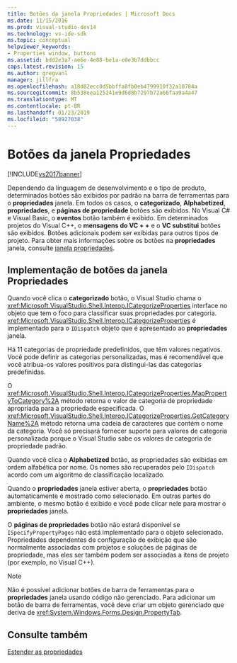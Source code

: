 ```yaml
---
title: Botões da janela Propriedades | Microsoft Docs
ms.date: 11/15/2016
ms.prod: visual-studio-dev14
ms.technology: vs-ide-sdk
ms.topic: conceptual
helpviewer_keywords:
- Properties window, buttons
ms.assetid: bdd2e3a7-ae6e-4e88-be1a-e0e3b7ddbbcc
caps.latest.revision: 15
ms.author: gregvanl
manager: jillfra
ms.openlocfilehash: a18d82ecc0d5bbffa8fb0eb4799910f32a10784a
ms.sourcegitcommit: 8b538eea125241e9d6d8b7297b72a66faa9a4a47
ms.translationtype: MT
ms.contentlocale: pt-BR
ms.lasthandoff: 01/23/2019
ms.locfileid: "58927038"
---
```

# <a name="properties-window-buttons"></a>Botões da janela Propriedades
[!INCLUDE[vs2017banner](../../includes/vs2017banner.md)]

Dependendo da linguagem de desenvolvimento e o tipo de produto, determinados botões são exibidos por padrão na barra de ferramentas para o **propriedades** janela. Em todos os casos, o **categorizado**, **Alphabetized**, **propriedades**, e **páginas de propriedade** botões são exibidos. No Visual C# e Visual Basic, o **eventos** botão também é exibido. Em determinados projetos do Visual C++, o **mensagens do VC + +** e o **VC substitui** botões são exibidos. Botões adicionais podem ser exibidas para outros tipos de projeto. Para obter mais informações sobre os botões na **propriedades** janela, consulte [janela propriedades](../../ide/reference/properties-window.md).  
  
## <a name="implementation-of-properties-window-buttons"></a>Implementação de botões da janela Propriedades  
 Quando você clica o **categorizado** botão, o Visual Studio chama o <xref:Microsoft.VisualStudio.Shell.Interop.ICategorizeProperties> interface no objeto que tem o foco para classificar suas propriedades por categoria. <xref:Microsoft.VisualStudio.Shell.Interop.ICategorizeProperties> é implementado para o `IDispatch` objeto que é apresentado ao **propriedades** janela.  
  
 Há 11 categorias de propriedade predefinidos, que têm valores negativos. Você pode definir as categorias personalizadas, mas é recomendável que você atribua-os valores positivos para distingui-las das categorias predefinidas.  
  
 O <xref:Microsoft.VisualStudio.Shell.Interop.ICategorizeProperties.MapPropertyToCategory%2A> método retorna o valor de categoria de propriedade apropriada para a propriedade especificada. O <xref:Microsoft.VisualStudio.Shell.Interop.ICategorizeProperties.GetCategoryName%2A> método retorna uma cadeia de caracteres que contém o nome da categoria. Você só precisará fornecer suporte para valores de categoria personalizada porque o Visual Studio sabe os valores de categoria de propriedade padrão.  
  
 Quando você clica o **Alphabetized** botão, as propriedades são exibidas em ordem alfabética por nome. Os nomes são recuperados pelo `IDispatch` acordo com um algoritmo de classificação localizado.  
  
 Quando o **propriedades** janela estiver aberta, o **propriedades** botão automaticamente é mostrado como selecionado. Em outras partes do ambiente, o mesmo botão é exibido e você pode clicar nele para mostrar o **propriedades** janela.  
  
 O **páginas de propriedades** botão não estará disponível se `ISpecifyPropertyPages` não está implementado para o objeto selecionado. Propriedades dependentes de configuração de exibição que são normalmente associadas com projetos e soluções de páginas de propriedade, mas eles ser também podem ser associadas a itens de projeto (por exemplo, no Visual C++).  
  
> [!NOTE]
>  Não é possível adicionar botões de barra de ferramentas para o **propriedades** janela usando código não gerenciado. Para adicionar um botão de barra de ferramentas, você deve criar um objeto gerenciado que deriva de <xref:System.Windows.Forms.Design.PropertyTab>.  
  
## <a name="see-also"></a>Consulte também  
 [Estender as propriedades](../../extensibility/internals/extending-properties.md)
